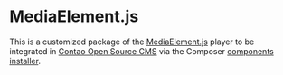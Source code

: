 MediaElement.js
===============

This is a customized package of the [MediaElement.js][1] player to be integrated
in [Contao Open Source CMS][2] via the Composer [components installer][3].


[1]: http://mediaelementjs.com/
[2]: https://contao.org
[3]: http://robloach.github.io/component-installer/
